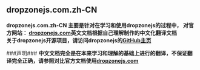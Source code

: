 ## dropzonejs.com.zh-CN ##

**dropzonejs.com.zh-CN 主要是针对在学习和使用dropzonejs的过程中， 对官方网站： [dropzonejs.com](http://www.dropzonejs.com/,'dropzonejs')英文文档根据自己理解制作的中文化翻译文档**  
**关于dropzonejs开源项目，请访问dropzonejs的[GitHub主页](https://github.com/enyo/dropzone, 'dropzone')**  

###声明###
**中文文档完全是在本来学习和理解的基础上进行的翻译，不保证翻译完全正确，请参照对比官方文档使用[dropzonejs.com](http://www.dropzonejs.com/)**


